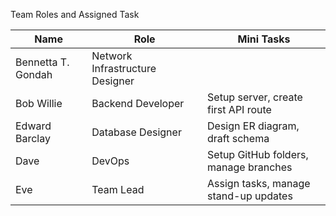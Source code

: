 Team Roles and Assigned Task

| Name | Role | Mini Tasks |
|------|------|-------------|
| Bennetta T. Gondah | Network Infrastructure Designer|
| Bob  Willie| Backend Developer | Setup server, create first API route |
| Edward Barclay| Database Designer | Design ER diagram, draft schema |
| Dave | DevOps | Setup GitHub folders, manage branches |
| Eve | Team Lead | Assign tasks, manage stand-up updates |
